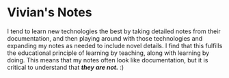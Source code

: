 # Vivian's Notes

I tend to learn new technologies the best by taking detailed notes from their documentation, and then playing around with those technologies and expanding my notes as needed to include novel details. I find that this fulfills the educational principle of learning by teaching, along with learning by doing. This means that my notes often look like documentation, but it is critical to understand that ***they are not.*** :)

